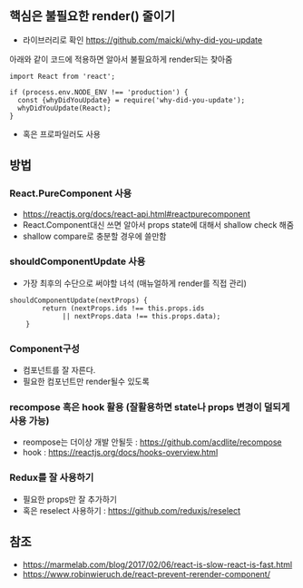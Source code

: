 ## 핵심은 불필요한 render() 줄이기
* 라이브러리로 확인 https://github.com/maicki/why-did-you-update

아래와 같이 코드에 적용하면 알아서 불필요하게 render되는  찾아줌
```
import React from 'react';

if (process.env.NODE_ENV !== 'production') {
  const {whyDidYouUpdate} = require('why-did-you-update');
  whyDidYouUpdate(React);
}
```
* 혹은 프로파일러도 사용

## 방법
### React.PureComponent 사용 
* https://reactjs.org/docs/react-api.html#reactpurecomponent
* React.Component대신 쓰면 알아서 props state에 대해서 shallow check 해줌
* shallow compare로 충분할 경우에 쓸만함

### shouldComponentUpdate 사용
* 가장 최후의 수단으로 써야할 녀석 (매뉴얼하게 render를 직접 관리)
```
shouldComponentUpdate(nextProps) {
        return (nextProps.ids !== this.props.ids
             || nextProps.data !== this.props.data);
    }
```

### Component구성
* 컴포넌트를 잘 자른다.
* 필요한 컴포넌트만 render될수 있도록

### recompose 혹은 hook 활용 (잘활용하면 state나 props 변경이 덜되게 사용 가능) 
* reompose는 더이상 개발 안될듯 : https://github.com/acdlite/recompose
* hook : https://reactjs.org/docs/hooks-overview.html


### Redux를 잘 사용하기 
* 필요한 props만 잘 추가하기 
* 혹은 reselect 사용하기 : https://github.com/reduxjs/reselect



## 참조
* https://marmelab.com/blog/2017/02/06/react-is-slow-react-is-fast.html
* https://www.robinwieruch.de/react-prevent-rerender-component/
